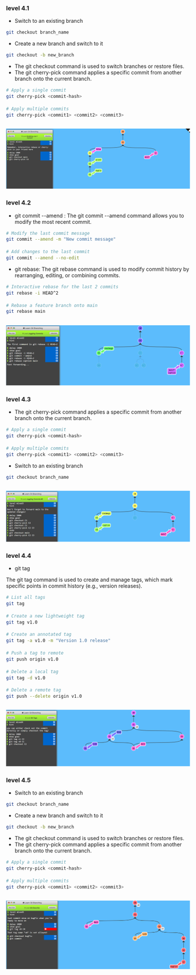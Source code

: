 ### level 4.1
* Switch to an existing branch
 ```bash
git checkout branch_name
```
* Create a new branch and switch to it
```bash
git checkout -b new_branch
```

* The git checkout command is used to switch branches or restore files.
* The git cherry-pick command applies a specific commit from another branch onto the current branch.

```bash
# Apply a single commit
git cherry-pick <commit-hash>

# Apply multiple commits
git cherry-pick <commit1> <commit2> <commit3>
```

![](../screenshots/image-10.png)
---

### level 4.2
* git commit --amend : The git commit --amend command allows you to modify the most recent commit.
```bash
# Modify the last commit message
git commit --amend -m "New commit message"

# Add changes to the last commit
git commit --amend --no-edit
```
* git rebase: The git rebase command is used to modify commit history by rearranging, editing, or combining commits.
```bash
# Interactive rebase for the last 2 commits
git rebase -i HEAD^2

# Rebase a feature branch onto main
git rebase main
```
![alt text](../screenshots/image-12.png)
---
### level 4.3
* The git cherry-pick command applies a specific commit from another branch onto the current branch.

```bash
# Apply a single commit
git cherry-pick <commit-hash>

# Apply multiple commits
git cherry-pick <commit1> <commit2> <commit3>
```
* Switch to an existing branch
 ```bash
git checkout branch_name
```
![alt text](../screenshots/image-13.png)
---
### level 4.4
* git tag

The git tag command is used to create and manage tags, which mark specific points in commit history (e.g., version releases).

```bash
# List all tags
git tag

# Create a new lightweight tag
git tag v1.0

# Create an annotated tag
git tag -a v1.0 -m "Version 1.0 release"

# Push a tag to remote
git push origin v1.0

# Delete a local tag
git tag -d v1.0

# Delete a remote tag
git push --delete origin v1.0
```
![alt text](../screenshots/image-14.png)
---
### level 4.5
* Switch to an existing branch
 ```bash
git checkout branch_name
```
* Create a new branch and switch to it
```bash
git checkout -b new_branch
```

* The git checkout command is used to switch branches or restore files.
* The git cherry-pick command applies a specific commit from another branch onto the current branch.

```bash
# Apply a single commit
git cherry-pick <commit-hash>

# Apply multiple commits
git cherry-pick <commit1> <commit2> <commit3>
```
![alt text](../screenshots/image-15.png)
---
